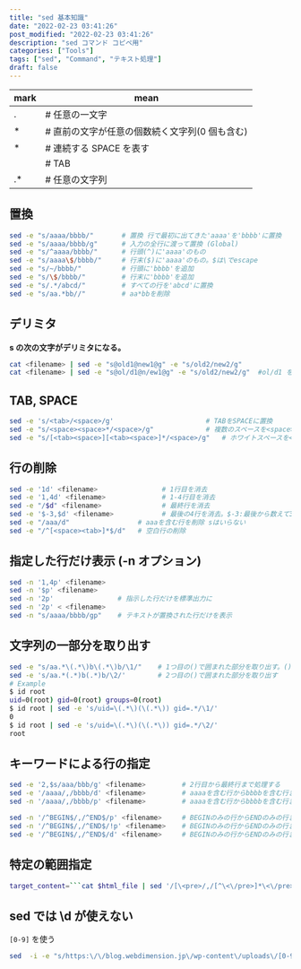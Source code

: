 ```yaml
---
title: "sed 基本知識"
date: "2022-02-23 03:41:26"
post_modified: "2022-02-23 03:41:26"
description: "sed コマンド コピペ用"
categories: ["Tools"]
tags: ["sed", "Command", "テキスト処理"]
draft: false
---
```


| mark             | mean                                           |
| ---------------- | ---------------------------------------------- |
| .                | # 任意の一文字                                 |
| \*               | # 直前の文字が任意の個数続く文字列(0 個も含む) |
| <space><space>\* | # 連続する SPACE を表す                        |
| <tab>            | # TAB                                          |
| .\*              | # 任意の文字列                                 |

## 置換

```bash
sed -e "s/aaaa/bbbb/"       # 置換 行で最初に出てきた'aaaa'を'bbbb'に置換
sed -e "s/aaaa/bbbb/g"      # 入力の全行に渡って置換 (Global)
sed -e "s/^aaaa/bbbb/"      # 行頭(^)に'aaaa'のもの
sed -e "s/aaaa\$/bbbb/"     # 行末($)に'aaaa'のもの。$は\でescape
sed -e "s/~/bbbb/"          # 行頭に'bbbb'を追加
sed -e "s/\$/bbbb/"         # 行末に'bbbb'を追加
sed -e "s/.*/abcd/"         # すべての行を'abcd'に置換
sed -e "s/aa.*bb//"         # aa*bbを削除
```

## デリミタ

**s の次の文字がデリミタになる。**

```bash
cat <filename> | sed -e "s@old1@new1@g" -e "s/old2/new2/g"
cat <filename> | sed -e "s@ol/d1@n/ew1@g" -e "s/old2/new2/g"  #ol/d1 を n/ew1 に置換
```

## TAB, SPACE

```bash
sed -e 's/<tab>/<space>/g'                       # TABをSPACEに置換
sed -e "s/<space><space>*/<space>/g"             # 複数のスペースを<space>に置換。<space>*ではない
sed -e "s/[<tab><space>][<tab><space>]*/<space>/g"   # ホワイトスペースを<space>に置換
```

## 行の削除

```bash
sed -e '1d' <filename>                # 1行目を消去
sed -e '1,4d' <filename>              # 1-4行目を消去
sed -e "/$d" <filename>               # 最終行を消去
sed -e '$-3,$d' <filename>            # 最後の4行を消去。$-3:最後から数えて3行目、すなわち最後から4行目
sed -e "/aaa/d"                 # aaaを含む行を削除 sはいらない
sed -e "/^[<space><tab>]*$/d"   # 空白行の削除
```

## 指定した行だけ表示 (-n オプション)

```bash
sed -n '1,4p' <filename>
sed -n '$p' <filename>
sed -n '2p'                # 指示した行だけを標準出力に
sed -n '2p' < <filename>
sed -n "s/aaaa/bbbb/gp"    # テキストが置換された行だけを表示
```

## 文字列の一部分を取り出す

```bash
sed -e "s/aa.*\(.*\)b\(.*\)b/\1/"    # 1つ目の()で囲まれた部分を取り出す。()は\でescapeする
sed -e 's/aa.*(.*)b(.*)b/\2/'        # 2つ目の()で囲まれた部分を取り出す
# Example
$ id root
uid=0(root) gid=0(root) groups=0(root)
$ id root | sed -e 's/uid=\(.*\)(\(.*\)) gid=.*/\1/'
0
$ id root | sed -e 's/uid=\(.*\)(\(.*\)) gid=.*/\2/'
root
```

## キーワードによる行の指定

```bash
sed -e '2,$s/aaa/bbb/g' <filename>         # 2行目から最終行まで処理する
sed -e '/aaaa/,/bbbb/d' <filename>         # aaaaを含む行からbbbbを含む行までを削除
sed -n '/aaaa/,/bbbb/p' <filename>         # aaaaを含む行からbbbbを含む行までを表示

sed -n '/^BEGIN$/,/^END$/p' <filename>     # BEGINのみの行からENDのみの行までを表示する
sed -n '/^BEGIN$/,/^END$/!p' <filename>    # BEGINのみの行からENDのみの行までを表示しない
sed -e '/^BEGIN$/,/^END$/d' <filename>     # BEGINのみの行からENDのみの行までを削除
```

## 特定の範囲指定

````bash
target_content=```cat $html_file | sed '/[\<pre>/,/[^\<\/pre>]*\<\/pre>/d'```
````

## sed では \d が使えない

`[0-9]` を使う

```bash
sed  -i -e "s/https:\/\/blog.webdimension.jp\/wp-content\/uploads\/[0-9][0-9][0-9][0-9]\/[0-9][0-9]\//images\//g" $markdown_file
```
